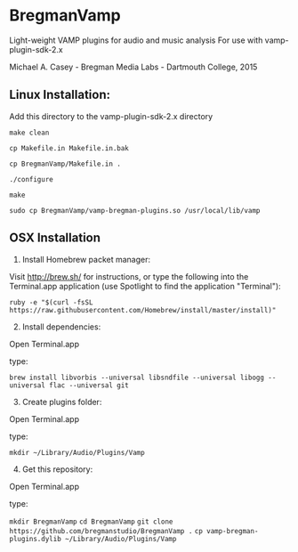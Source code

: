 # BregmanVamp
Light-weight VAMP plugins for audio and music analysis
For use with vamp-plugin-sdk-2.x

Michael A. Casey - Bregman Media Labs - Dartmouth College, 2015

## Linux Installation:

Add this directory to the vamp-plugin-sdk-2.x directory

`make clean`

`cp Makefile.in Makefile.in.bak`

`cp BregmanVamp/Makefile.in .`

`./configure`

`make`

`sudo cp BregmanVamp/vamp-bregman-plugins.so /usr/local/lib/vamp`

## OSX Installation

1. Install Homebrew packet manager:

Visit http://brew.sh/ for instructions,
or type the following into the Terminal.app application (use Spotlight to find the application "Terminal"):

`ruby -e "$(curl -fsSL https://raw.githubusercontent.com/Homebrew/install/master/install)"`

2. Install dependencies:

Open Terminal.app

type:

`brew install libvorbis --universal libsndfile --universal libogg --universal flac --universal git`

3. Create plugins folder:

Open Terminal.app

type:

`mkdir ~/Library/Audio/Plugins/Vamp`

4. Get this repository:

Open Terminal.app

type:

`mkdir BregmanVamp`
`cd BregmanVamp`
`git clone https://github.com/bregmanstudio/BregmanVamp .`
`cp vamp-bregman-plugins.dylib ~/Library/Audio/Plugins/Vamp`





